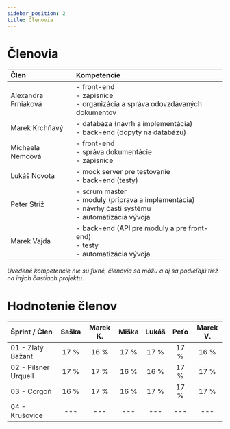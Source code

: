 ```yaml
---
sidebar_position: 2
title: Členovia
---
```


# Členovia

| Člen                | Kompetencie                                                                                                        |
| :------------------ | :----------------------------------------------------------------------------------------------------------------- |
| Alexandra Frniaková | - front-end<br /> - zápisnice<br /> - organizácia a správa odovzdávaných dokumentov                                |
| Marek Krchňavý      | - databáza (návrh a implementácia)<br /> - back-end (dopyty na databázu)                                           |
| Michaela Nemcová    | - front-end<br /> - správa dokumentácie<br /> - zápisnice                                                          |
| Lukáš Novota        | - mock server pre testovanie<br /> - back-end (testy)                                                              |
| Peter Stríž         | - scrum master<br /> - moduly (príprava a implementácia)<br /> - návrhy častí systému<br /> - automatizácia vývoja |
| Marek Vajda         | - back-end (API pre moduly a pre front-end)<br /> - testy<br /> - automatizácia vývoja                             |

_Uvedené kompetencie nie sú fixné, členovia sa môžu a aj sa podieľajú tiež na iných častiach projektu._

# Hodnotenie členov

| Šprint / Člen        | Saška | Marek K. | Miška | Lukáš | Peťo | Marek V. |
| :------------------- | :---: | :------: | :---: | :---: | :--: | :------: |
| 01 - Zlatý Bažant    | 17 %  |   16 %   | 17 %  | 17 %  | 17 % |   16 %   |
| 02 - Pilsner Urquell | 17 %  |   17 %   | 16 %  | 16 %  | 17 % |   17 %   |
| 03 - Corgoň          | 16 %  |   17 %   | 16 %  | 17 %  | 17 % |   17 %   |
| 04 - Krušovice       |  ---  |   ---    |  ---  |  ---  | ---  |   ---    |
